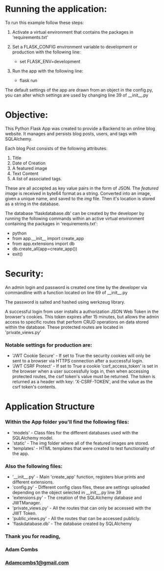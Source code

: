 # Running the application:

To run this example follow these steps:

1. Activate a virtual environment that contains the packages in 'requirements.txt'

2. Set a FLASK_CONFIG environment variable to development or production with the following line:
    + set FLASK_ENV=development

3. Run the app with the following line:
    + flask run

The default settings of the app are drawn from an object in the config.py, you can alter
which settings are used by changing line 39 of \_\_init__.py


# Objective:

This Python Flask App was created to provide a Backend to an online blog website. It manages and persists blog posts,
users, and tags with SQLAlchemy.

Each blog Post consists of the following attributes:
1. Title
2. Date of Creation
3. A featured image
4. Text Content
5. A list of associated tags.

These are all accepted as key value pairs in the form of JSON. The _featured image_ is received in byte64 format as
a string. Converted into an image, given a unique name, and saved to the _img_ file. Then it's location is stored
as a string in the database.

The database 'flaskdatabase.db' can be created by the developer by running the following commands
within an active virtual environment containing the packages in 'requirements.txt':

+ python
+ from app.\_\_init__ import create_app
+ from app.extensions import db
+ db.create_all(app=create_app())
+ exit()

# Security:

An admin login and password is created one time by the developer via commandline with a function
located on line 69 of \_\_init__.py

The password is salted and hashed using werkzeug library.

A successful login from user installs a authorization JSON Web Token in the browser's cookies.
This token expires after 15 minutes, but allows the admin access to specific routes that perform
CRUD operations on data stored within the database. These protected routes are located in 'private_views.py'

### Notable settings for production are:

+ 'JWT Cookie Secure' - If set to True the security cookies will only be sent to a browser via HTTPS connection
after a successful login.
+ 'JWT CSRF Protect' - If set to True a cookie 'csrf_access_token' is set in the browser when a user successfully
logs in, then when accessing protected routes, the csrf token's value must be returned.
The token is returned as a header with key: 'X-CSRF-TOKEN', and the value as the csrf token's contents.


# Application Structure

### Within the App folder you'll find the following files:

+ 'models' - Class files for the different databases used with the SQLAlchemy model.
+ 'static' - The img folder where all of the featured images are stored.
+ 'templates' - HTML templates that were created to test functionality of the app.

### Also the following files:

+ '\_\_init__.py' - Main 'create_app' function, registers blue prints and different extensions.
+ 'config.py' - Different config class files, these are settings uploaded depending on the object
selected in \_\_init__.py line 39
+ 'extensions.py' - The creation of the SQLAlchemy database and JWTManager.
+ 'private_views.py' - All the routes that can only be accessed with the JWT Token.
+ 'public_views.py' - All the routes that can be accessed publicly.
+ 'flaskdatabase.db' - The database created by SQLAlchemy

### Thank you for reading,
### Adam Combs
### Adamcombs1@gmail.com


